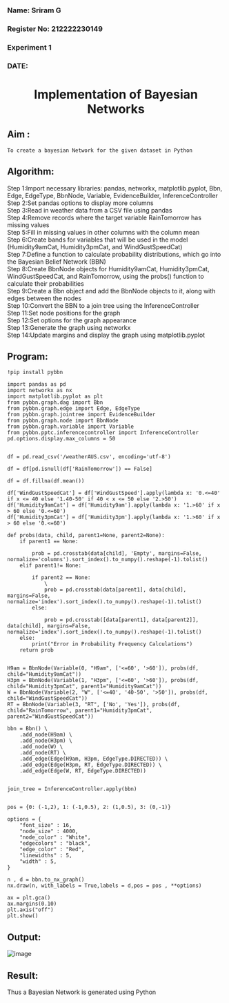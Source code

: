 <H3> Name: Sriram G </H3>
<H3>Register No: 212222230149</H3>
<H3> Experiment 1</H3>
<H3>DATE:</H3>
<H1 ALIGN=CENTER> Implementation of Bayesian Networks</H1>

## Aim :
    To create a bayesian Network for the given dataset in Python
    
## Algorithm:

Step 1:Import necessary libraries: pandas, networkx, matplotlib.pyplot, Bbn, Edge, EdgeType, BbnNode, Variable, EvidenceBuilder, InferenceController<br/>
Step 2:Set pandas options to display more columns<br/>
Step 3:Read in weather data from a CSV file using pandas<br/>
Step 4:Remove records where the target variable RainTomorrow has missing values<br/>
Step 5:Fill in missing values in other columns with the column mean<br/>
Step 6:Create bands for variables that will be used in the model (Humidity9amCat, Humidity3pmCat, and WindGustSpeedCat)<br/>
Step 7:Define a function to calculate probability distributions, which go into the Bayesian Belief Network (BBN)<br/>
Step 8:Create BbnNode objects for Humidity9amCat, Humidity3pmCat, WindGustSpeedCat, and RainTomorrow, using the probs() function to calculate their probabilities<br/>
Step 9:Create a Bbn object and add the BbnNode objects to it, along with edges between the nodes<br/>
Step 10:Convert the BBN to a join tree using the InferenceController<br/>
Step 11:Set node positions for the graph<br/>
Step 12:Set options for the graph appearance<br/>
Step 13:Generate the graph using networkx<br/>
Step 14:Update margins and display the graph using matplotlib.pyplot<br/>

## Program:

```
!pip install pybbn

import pandas as pd
import networkx as nx
import matplotlib.pyplot as plt
from pybbn.graph.dag import Bbn
from pybbn.graph.edge import Edge, EdgeType
from pybbn.graph.jointree import EvidenceBuilder
from pybbn.graph.node import BbnNode
from pybbn.graph.variable import Variable
from pybbn.pptc.inferencecontroller import InferenceController
pd.options.display.max_columns = 50


df = pd.read_csv('/weatherAUS.csv', encoding='utf-8')

df = df[pd.isnull(df['RainTomorrow']) == False]

df = df.fillna(df.mean())

df['WindGustSpeedCat'] = df['WindGustSpeed'].apply(lambda x: '0.<=40' if x <= 40 else '1.40-50' if 40 < x <= 50 else '2.>50')
df['Humidity9amCat'] = df['Humidity9am'].apply(lambda x: '1.>60' if x > 60 else '0.<=60')
df['Humidity3pmCat'] = df['Humidity3pm'].apply(lambda x: '1.>60' if x > 60 else '0.<=60')

def probs(data, child, parent1=None, parent2=None):
    if parent1 == None:

        prob = pd.crosstab(data[child], 'Empty', margins=False, normalize='columns').sort_index().to_numpy().reshape(-1).tolist()
    elif parent1!= None:

        if parent2 == None:
            \
            prob = pd.crosstab(data[parent1], data[child], margins=False, normalize='index').sort_index().to_numpy().reshape(-1).tolist()
        else:

            prob = pd.crosstab([data[parent1], data[parent2]], data[child], margins=False, normalize='index').sort_index().to_numpy().reshape(-1).tolist()
    else:
        print("Error in Probability Frequency Calculations")
    return prob


H9am = BbnNode(Variable(0, "H9am", ['<=60', '>60']), probs(df, child="Humidity9amCat"))
H3pm = BbnNode(Variable(1, "H3pm", ['<=60', '>60']), probs(df, child="Humidity3pmCat", parent1="Humidity9amCat"))
W = BbnNode(Variable(2, "W", ['<=40', '40-50', '>50']), probs(df, child="WindGustSpeedCat"))
RT = BbnNode(Variable(3, "RT", ['No', 'Yes']), probs(df, child="RainTomorrow", parent1="Humidity3pmCat", parent2="WindGustSpeedCat"))

bbn = Bbn() \
    .add_node(H9am) \
    .add_node(H3pm) \
    .add_node(W) \
    .add_node(RT) \
    .add_edge(Edge(H9am, H3pm, EdgeType.DIRECTED)) \
    .add_edge(Edge(H3pm, RT, EdgeType.DIRECTED)) \
    .add_edge(Edge(W, RT, EdgeType.DIRECTED))


join_tree = InferenceController.apply(bbn)


pos = {0: (-1,2), 1: (-1,0.5), 2: (1,0.5), 3: (0,-1)}

options = {
    "font_size" : 16,
    "node_size" : 4000,
    "node_color" : "White",
    "edgecolors" : "black",
    "edge_color" : "Red",
    "linewidths" : 5,
    "width" : 5,
}

n , d = bbn.to_nx_graph()
nx.draw(n, with_labels = True,labels = d,pos = pos , **options)

ax = plt.gca()
ax.margins(0.10)
plt.axis("off")
plt.show()
```

## Output:
![image](https://github.com/user-attachments/assets/3a037cd9-fb5e-43c3-9b72-52020fe55022)

## Result:
   Thus a Bayesian Network is generated using Python


